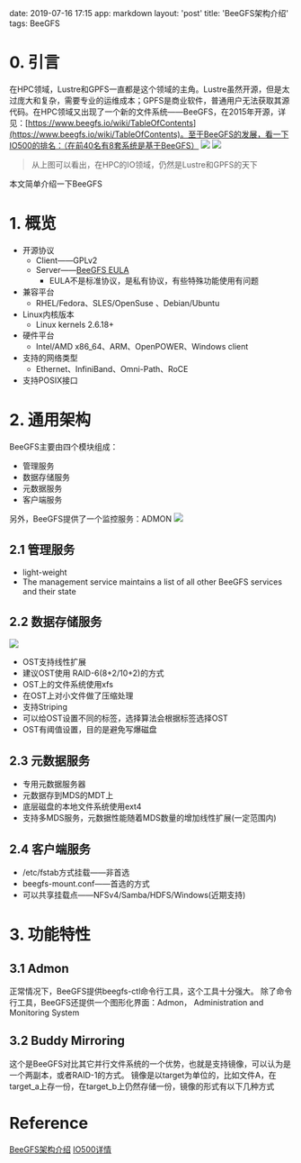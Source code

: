date: 2019-07-16 17:15
app: markdown
layout: 'post'
title: 'BeeGFS架构介绍'
tags: BeeGFS

# 0. 引言
在HPC领域，Lustre和GPFS一直都是这个领域的主角。Lustre虽然开源，但是太过庞大和复杂，需要专业的运维成本；GPFS是商业软件，普通用户无法获取其源代码。在HPC领域又出现了一个新的文件系统——BeeGFS，在2015年开源，详见：[https://www.beegfs.io/wiki/TableOfContents](https://www.beegfs.io/wiki/TableOfContents)。至于BeeGFS的发展，看一下IO500的排名：（在前40名有8套系统是基于BeeGFS）
![](./_image/2019-07-16/2019-07-16-19-20-48.png)
![](./_image/2019-07-16/2019-07-16-19-23-15.png)

>  从上图可以看出，在HPC的IO领域，仍然是Lustre和GPFS的天下

本文简单介绍一下BeeGFS

# 1. 概览
- 开源协议
    - Client——GPLv2
    - Server——[BeeGFS EULA](https://www.beegfs.io/docs/BeeGFS_EULA.txt)
        - EULA不是标准协议，是私有协议，有些特殊功能使用有问题
- 兼容平台
    - RHEL/Fedora、SLES/OpenSuse 、Debian/Ubuntu
- Linux内核版本
    - Linux kernels 2.6.18+
- 硬件平台
    - Intel/AMD x86_64、ARM、OpenPOWER、Windows client
- 支持的网络类型
    - Ethernet、InfiniBand、Omni-Path、RoCE
- 支持POSIX接口

# 2. 通用架构
BeeGFS主要由四个模块组成：
- 管理服务
- 数据存储服务
- 元数据服务
- 客户端服务

另外，BeeGFS提供了一个监控服务：ADMON
![](./_image/2019-07-16/2019-07-16-20-16-20.png)

## 2.1 管理服务
- light-weight
- The management service maintains a list of all other BeeGFS services and their state
## 2.2 数据存储服务
![](./_image/2019-07-16/2019-07-24-17-06-53.png)

- OST支持线性扩展
- 建议OST使用 RAID-6(8+2/10+2)的方式
- OST上的文件系统使用xfs
- 在OST上对小文件做了压缩处理
- 支持Striping
- 可以给OST设置不同的标签，选择算法会根据标签选择OST
- OST有阈值设置，目的是避免写爆磁盘

## 2.3 元数据服务
- 专用元数据服务器
- 元数据存到MDS的MDT上
- 底层磁盘的本地文件系统使用ext4
- 支持多MDS服务，元数据性能随着MDS数量的增加线性扩展(一定范围内)
## 2.4 客户端服务
- /etc/fstab方式挂载——非首选
- beegfs-mount.conf——首选的方式
- 可以共享挂载点——NFSv4/Samba/HDFS/Windows(近期支持)

# 3. 功能特性
## 3.1 Admon
正常情况下，BeeGFS提供beegfs-ctl命令行工具，这个工具十分强大。
除了命令行工具，BeeGFS还提供一个图形化界面：Admon， Administration and Monitoring System

## 3.2 Buddy Mirroring
这个是BeeGFS对比其它并行文件系统的一个优势，也就是支持镜像，可以认为是一个两副本，或者RAID-1的方式。
镜像是以target为单位的，比如文件A，在target_a上存一份，在target_b上仍然存储一份，镜像的形式有以下几种方式



# Reference
[BeeGFS架构介绍](https://www.beegfs.io/docs/whitepapers/Introduction_to_BeeGFS_by_ThinkParQ.pdf)
[IO500详情](https://www.vi4io.org/std/io500/start)